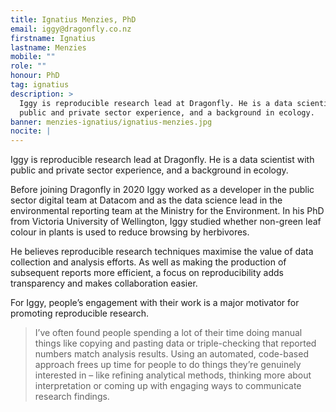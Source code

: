 ```yaml
---
title: Ignatius Menzies, PhD
email: iggy@dragonfly.co.nz
firstname: Ignatius
lastname: Menzies
mobile: ""
role: ""
honour: PhD
tag: ignatius
description: >
  Iggy is reproducible research lead at Dragonfly. He is a data scientist with
  public and private sector experience, and a background in ecology.
banner: menzies-ignatius/ignatius-menzies.jpg
nocite: |
---
```


Iggy is reproducible research lead at Dragonfly. He is a data scientist with
public and private sector experience, and a background in ecology.

<!--more-->

Before joining Dragonfly in 2020 Iggy worked as a developer in the public sector
 digital team at Datacom and as the data science lead in the environmental
 reporting team at the Ministry for the Environment. In his PhD from Victoria
 University of Wellington, Iggy studied whether non-green leaf colour in plants
 is used to reduce browsing by herbivores.

He believes reproducible research techniques maximise the value of data
collection and analysis efforts. As well as making the production of subsequent
reports more efficient, a focus on reproducibility adds transparency and makes
collaboration easier.

For Iggy, people’s engagement with their work is a major motivator for promoting
 reproducible research.

> I’ve often found people spending a lot of their time doing manual things like
 copying and pasting data or triple-checking that reported numbers match
 analysis results. Using an automated, code-based approach frees up time for
 people to do things they’re genuinely interested in – like refining analytical
 methods, thinking more about interpretation or coming up with engaging ways to
 communicate research findings.
